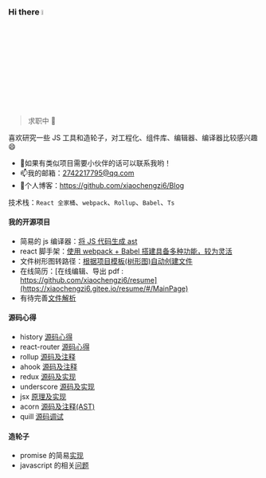 ### Hi there <a href="https://github.com/xiaochengzi6/Blog"><img src="https://media.giphy.com/media/hvRJCLFzcasrR4ia7z/giphy.gif" width="5%"></a>
> 求职中 💬

喜欢研究一些 JS 工具和造轮子，对工程化、组件库、编辑器、编译器比较感兴趣 😄

- 👯如果有类似项目需要小伙伴的话可以联系我哟！
- 📫我的邮箱：2742217795@qq.com
- 📝个人博客：https://github.com/xiaochengzi6/Blog

技术栈：`React 全家桶`、`webpack`、`Rollup`、`Babel`、`Ts`
#### 我的开源项目
- 简易的 js 编译器：[将 JS 代码生成 ast](https://github.com/xiaochengzi6/simple-ast)
- react 脚手架：[使用 webpack + Babel 搭建具备多种功能，较为灵活](https://github.com/xiaochengzi6/Rx-pack)
- 文件树形图转路径：[根据项目模板(树形图)自动创建文件](https://github.com/xiaochengzi6/rx-file)
- 在线简历：[在线编辑、导出 pdf : https://github.com/xiaochengzi6/resume](https://xiaochengzi6.gitee.io/resume/#/MainPage)
- 有待完善[文件解析](https://github.com/xiaochengzi6/file-analyse)


#### 源码心得
- history [源码心得](https://github.com/xiaochengzi6/history)
- react-router [源码心得](https://github.com/xiaochengzi6/mini-react-router)
- rollup [源码及注释](https://github.com/xiaochengzi6/pack)
- ahook [源码及注释](https://github.com/xiaochengzi6/rx-hook)
- redux [源码及实现](https://github.com/xiaochengzi6/react-redux-demo)
- underscore [源码及实现](https://github.com/xiaochengzi6/rx-utils)
- jsx [原理及实现](https://github.com/xiaochengzi6/jsx)
- acorn [源码及注释(AST)](https://github.com/xiaochengzi6/rx-acorn)
- quill [源码调试](https://github.com/xiaochengzi6/quill-scource-code)

#### 造轮子
- promise 的简易[实现](https://github.com/xiaochengzi6/Promise)
- javascript 的相关[问题](https://github.com/xiaochengzi6/javascript-demo)

<!--
**xiaochengzi6/xiaochengzi6** is a ✨ _special_ ✨ repository because its `README.md` (this file) appears on your GitHub profile.

Here are some ideas to get you started:

- 🔭 I’m currently working on ...
- 🌱 I’m currently learning ...
- 👯 I’m looking to collaborate on ...
- 🤔 I’m looking for help with ...
- 💬 Ask me about ...
- 📫 How to reach me: ...
- 😄 Pronouns: ...
- ⚡ Fun fact: ...
-->
